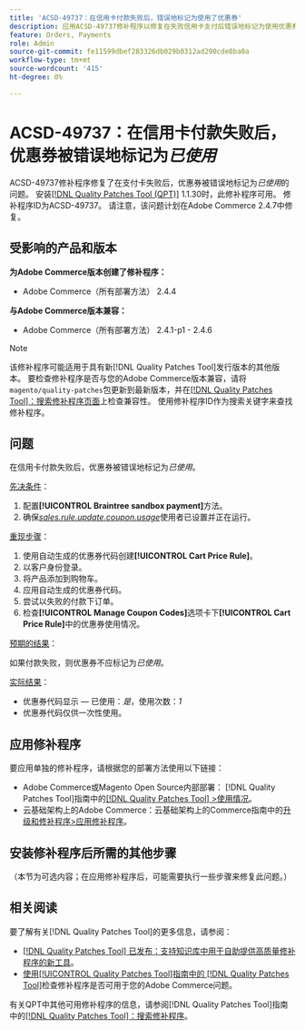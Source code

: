 ```yaml
---
title: 'ACSD-49737：在信用卡付款失败后，错误地标记为使用了优惠券'
description: 应用ACSD-49737修补程序以修复在失败信用卡支付后错误地标记为使用优惠券的Adobe Commerce问题。
feature: Orders, Payments
role: Admin
source-git-commit: fe11599dbef283326db029b0312ad290cde0ba0a
workflow-type: tm+mt
source-wordcount: '415'
ht-degree: 0%

---
```


# ACSD-49737：在信用卡付款失败后，优惠券被错误地标记为&#x200B;*已使用*

ACSD-49737修补程序修复了在支付卡失败后，优惠券被错误地标记为&#x200B;*已使用*&#x200B;的问题。 安装[[!DNL Quality Patches Tool (QPT)]](https://experienceleague.adobe.com/en/docs/commerce-knowledge-base/kb/announcements/commerce-announcements/magento-quality-patches-released-new-tool-to-self-serve-quality-patches) 1.1.30时，此修补程序可用。 修补程序ID为ACSD-49737。 请注意，该问题计划在Adobe Commerce 2.4.7中修复。

## 受影响的产品和版本

**为Adobe Commerce版本创建了修补程序：**

* Adobe Commerce（所有部署方法） 2.4.4

**与Adobe Commerce版本兼容：**

* Adobe Commerce（所有部署方法） 2.4.1-p1 - 2.4.6

>[!NOTE]
>
>该修补程序可能适用于具有新[!DNL Quality Patches Tool]发行版本的其他版本。 要检查修补程序是否与您的Adobe Commerce版本兼容，请将`magento/quality-patches`包更新到最新版本，并在[[!DNL Quality Patches Tool]：搜索修补程序页面](https://experienceleague.adobe.com/tools/commerce-quality-patches/index.html)上检查兼容性。 使用修补程序ID作为搜索关键字来查找修补程序。

## 问题

在信用卡付款失败后，优惠券被错误地标记为&#x200B;*已使用*。

<u>先决条件</u>：

1. 配置&#x200B;**[!UICONTROL Braintree sandbox payment]**&#x200B;方法。
1. 确保&#x200B;[*sales.rule.update.coupon.usage*](https://experienceleague.adobe.com/docs/commerce-operations/configuration-guide/message-queues/consumers.html?lang=en)使用者已设置并正在运行。

<u>重现步骤</u>：

1. 使用自动生成的优惠券代码创建&#x200B;**[!UICONTROL Cart Price Rule]**。
1. 以客户身份登录。
1. 将产品添加到购物车。
1. 应用自动生成的优惠券代码。
1. 尝试以失败的付款下订单。
1. 检查&#x200B;**[!UICONTROL Manage Coupon Codes]**&#x200B;选项卡下&#x200B;**[!UICONTROL Cart Price Rule]**&#x200B;中的优惠券使用情况。

<u>预期的结果</u>：

如果付款失败，则优惠券不应标记为&#x200B;*已使用*。

<u>实际结果</u>：

* 优惠券代码显示 — 已使用：*是*，使用次数：*1*
* 优惠券代码仅供一次性使用。

## 应用修补程序

要应用单独的修补程序，请根据您的部署方法使用以下链接：

* Adobe Commerce或Magento Open Source内部部署： [!DNL Quality Patches Tool]指南中的[[!DNL Quality Patches Tool] >使用情况](/help/tools/quality-patches-tool/usage.md)。
* 云基础架构上的Adobe Commerce：云基础架构上的Commerce指南中的[升级和修补程序>应用修补程序](https://experienceleague.adobe.com/docs/commerce-cloud-service/user-guide/develop/upgrade/apply-patches.html)。

## 安装修补程序后所需的其他步骤

（本节为可选内容；在应用修补程序后，可能需要执行一些步骤来修复此问题。） 

## 相关阅读

要了解有关[!DNL Quality Patches Tool]的更多信息，请参阅：

* [[!DNL Quality Patches Tool] 已发布：支持知识库中用于自助提供高质量修补程序的新工具](https://experienceleague.adobe.com/en/docs/commerce-knowledge-base/kb/announcements/commerce-announcements/magento-quality-patches-released-new-tool-to-self-serve-quality-patches)。
* [使用[!UICONTROL Quality Patches Tool]指南中的 [!DNL Quality Patches Tool]](/help/tools/quality-patches-tool/patches-available-in-qpt/check-patch-for-magento-issue-with-magento-quality-patches.md)检查修补程序是否可用于您的Adobe Commerce问题。


有关QPT中其他可用修补程序的信息，请参阅[!DNL Quality Patches Tool]指南中的[[!DNL Quality Patches Tool]：搜索修补程序](https://experienceleague.adobe.com/tools/commerce-quality-patches/index.html)。
